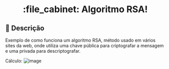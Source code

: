 <h1 align="center">:file_cabinet: Algoritmo RSA!</h1>

## :memo: Descrição
Exemplo de como funciona um algoritmo RSA, método usado em vários sites da web, onde utiliza uma chave pública para criptografar a mensagem e uma privada para descriptografar.

Cálculo:
![image](https://user-images.githubusercontent.com/50887364/203666071-03241d2c-f050-4eca-ac2a-56887d11e77e.png)
